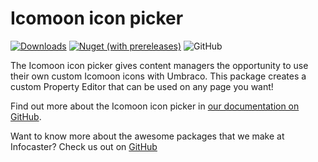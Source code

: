# Icomoon icon picker

[![Downloads](https://img.shields.io/nuget/dt/IcomoonPicker?color=ff0069)](https://www.nuget.org/packages/IcomoonPicker/)
[![Nuget (with prereleases)](https://img.shields.io/nuget/vpre/IcomoonPicker?color=ffc800)](https://www.nuget.org/packages/IcomoonPicker/)
![GitHub](https://img.shields.io/github/license/Infocaster/IcomoonPicker?color=ff0069)

The Icomoon icon picker gives content managers the opportunity to use their own custom Icomoon icons with Umbraco.
This package creates a custom Property Editor that can be used on any page you want!

Find out more about the Icomoon icon picker in [our documentation on GitHub](https://github.com/Infocaster/IcomoonPicker/).

Want to know more about the awesome packages that we make at Infocaster? Check us out on [GitHub](https://github.com/Infocaster)